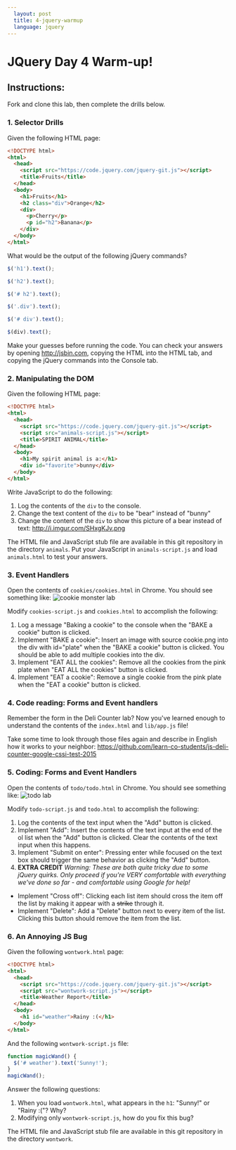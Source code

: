 ```yaml
---
  layout: post
  title: 4-jquery-warmup
  language: jquery
---
```

#  JQuery Day 4 Warm-up!

##  Instructions:
Fork and clone this lab, then complete the drills below.

###  1. Selector Drills

Given the following HTML page:
```html
<!DOCTYPE html>
<html>
  <head>
    <script src="https://code.jquery.com/jquery-git.js"></script>
    <title>Fruits</title>
  </head>
  <body>
    <h1>Fruits</h1>    
    <h2 class="div">Orange</h2>
    <div>
      <p>Cherry</p>
      <p id="h2">Banana</p>
    </div>
  </body>
</html>
```
What would be the output of the following jQuery commands?

```javascript
$('h1').text();
```

```javascript
$('h2').text();
```

```javascript
$('# h2').text();
```

```javascript
$('.div').text();
```

```javascript
$('# div').text();
```

```javascript
$(div).text();
```

Make your guesses before running the code. You can check your answers by opening http://jsbin.com, copying the HTML into the HTML tab, and copying the jQuery commands into the Console tab.

###  2. Manipulating the DOM

Given the following HTML page:
```html
<!DOCTYPE html>
<html>
  <head>
    <script src="https://code.jquery.com/jquery-git.js"></script>
    <script src="animals-script.js"></script>
    <title>SPIRIT ANIMAL</title>
  </head>
  <body>
    <h1>My spirit animal is a:</h1>
    <div id="favorite">bunny</div>
  </body>
</html>
```

Write JavaScript to do the following:

1. Log the contents of the ```div``` to the console.
2. Change the text content of the ```div``` to be "bear" instead of "bunny"
3. Change the content of the ```div``` to show this picture of a bear instead of text: http://i.imgur.com/SHxgKJv.png

The HTML file and JavaScript stub file are available in this git repository in the directory ```animals```. Put your JavaScript in ```animals-script.js``` and load ```animals.html``` to test your answers.

###  3. Event Handlers
Open the contents of ```cookies/cookies.html``` in Chrome. You should see something like:
![cookie monster lab](http://i.imgur.com/NMHh8mCl.jpg "Cookie Monster Lab")

Modify ```cookies-script.js``` and ```cookies.html``` to accomplish the following:

1. Log a message "Baking a cookie" to the console when the "BAKE a cookie" button is clicked.
2. Implement "BAKE a cookie": Insert an image with source cookie.png into the div with id="plate" when the "BAKE a cookie" button is clicked. You should be able to add multiple cookies into the div.
3. Implement "EAT ALL the cookies": Remove all the cookies from the pink plate when "EAT ALL the cookies" button is clicked.
4. Implement "EAT a cookie": Remove a single cookie from the pink plate when the  "EAT a cookie" button is clicked.

###  4. Code reading: Forms and Event handlers
Remember the form in the Deli Counter lab? Now you've learned enough to understand the contents of the ```index.html``` and ```lib/app.js``` file! 

Take some time to look through those files again and describe in English how it works to your neighbor:
https://github.com/learn-co-students/js-deli-counter-google-cssi-test-2015

###  5. Coding: Forms and Event Handlers
Open the contents of ```todo/todo.html``` in Chrome. You should see something like:
![todo lab](http://i.imgur.com/5yCxP8ul.png "To-Do List Lab")

Modify ```todo-script.js``` and ```todo.html``` to accomplish the following:

1. Log the contents of the text input when the "Add" button is clicked.
2. Implement "Add": Insert the contents of the text input at the end of the ol list when the "Add" button is clicked. Clear the contents of the text input when this happens.
3. Implement "Submit on enter": Pressing enter while focused on the text  box should trigger the same behavior as clicking the "Add" button.
4. **EXTRA CREDIT** *Warning: These are both quite tricky due to some jQuery quirks. Only proceed if you're VERY comfortable with everything we've done so far - and comfortable using Google for help!* 
  *  Implement "Cross off": Clicking each list item should cross the item off the list by making it appear with a ~~strike~~ through it.
  *  Implement "Delete": Add a "Delete" button next to every item of the list. Clicking this button should remove the item from the list.

###  6. An Annoying JS Bug

Given the following ```wontwork.html``` page:
```html
<!DOCTYPE html>
<html>
  <head>
    <script src="https://code.jquery.com/jquery-git.js"></script>
    <script src="wontwork-script.js"></script>
    <title>Weather Report</title>
  </head>
  <body>
    <h1 id="weather">Rainy :(</h1>
  </body>
</html>
```

And the following ```wontwork-script.js``` file:
```javascript
function magicWand() {
  $('# weather').text('Sunny!');
}
magicWand();
```

Answer the following questions:

1. When you load ```wontwork.html```, what appears in the ```h1```: "Sunny!" or "Rainy :("? Why?
2. Modifying only ```wontwork-script.js```, how do you fix this bug?

The HTML file and JavaScript stub file are available in this git repository in the directory ```wontwork```.
